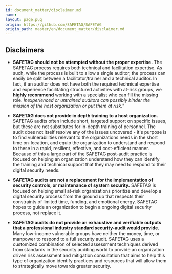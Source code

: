```yaml
---
id: document_matter/disclaimer.md
name: 
layout: page.pug
origin: https://github.com/SAFETAG/SAFETAG
origin_path: master/en/document_matter/disclaimer.md
---
```


## Disclaimers

  * **SAFETAG should not be attempted without the proper expertise.** The SAFETAG process requires both technical and facilitation expertise. As such, while the process is built to allow a single auditor, the process can easily be split between a facilitator/trainer and a technical auditor. In fact, if an auditor does not have both the required technical expertise and experience facilitating structured activities with at-risk groups, we **highly recommend** working with a specialist who can fill the missing role. *Inexperienced or untrained auditors can possibly hinder the mission of the host organization or put them at risk.*"

  * **SAFETAG does not provide in depth training to a host organization.** SAFETAG audits often include short, targeted support on specific issues, but these are not substitutes for in-depth training of personnel. The audit does not itself resolve any of the issues uncovered - it's purpose is to find vulnerabilities relevant to the organizations needs in the short time on-location, and equip the organization to understand and respond to these in a rapid, resilient, effective, and cost-efficient manner. Because of this a large part of the SAFETAG post-audit practice is focused on helping an organization understand how they can identify the training and technical support that they may need to respond to their digital security needs.

  * **SAFETAG audits are not a replacement for the implementation of security controls, or maintenance of system security.** SAFETAG is focused on helping small at-risk organizations prioritize and develop a digital security process from the ground up that respects their constraints of limited time, funding, and emotional energy. SAFETAG hopes to guide an organization to begin a ongoing digital security process, not replace it.

  * **SAFETAG audits do not provide an exhaustive and verifiable outputs that a professional industry standard security-audit would provide.** Many low-income vulnerable groups have neither the money, time, or manpower to respond to a full security audit. SAFETAG uses a customized combination of selected assessment techniques derived from standards in the security auditing world to provide an organization driven risk assessment and mitigation consultation that aims to help this type of organization identify practices and resources that will allow them to strategically move towards greater security.

